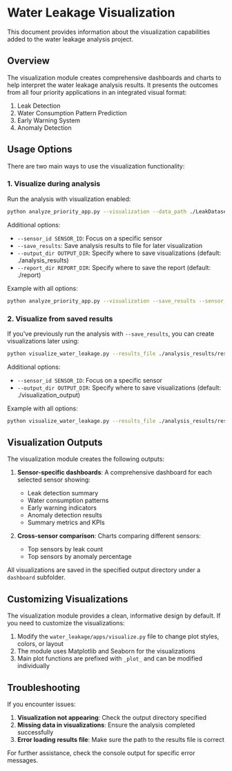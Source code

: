 # Water Leakage Visualization

This document provides information about the visualization capabilities added to the water leakage analysis project.

## Overview

The visualization module creates comprehensive dashboards and charts to help interpret the water leakage analysis results. It presents the outcomes from all four priority applications in an integrated visual format:

1. Leak Detection
2. Water Consumption Pattern Prediction
3. Early Warning System
4. Anomaly Detection

## Usage Options

There are two main ways to use the visualization functionality:

### 1. Visualize during analysis

Run the analysis with visualization enabled:

```bash
python analyze_priority_app.py --visualization --data_path ./LeakDataset/Logger_Data_2024_Bau_Bang-2
```

Additional options:
- `--sensor_id SENSOR_ID`: Focus on a specific sensor
- `--save_results`: Save analysis results to file for later visualization
- `--output_dir OUTPUT_DIR`: Specify where to save visualizations (default: ./analysis_results)
- `--report_dir REPORT_DIR`: Specify where to save the report (default: ./report)

Example with all options:

```bash
python analyze_priority_app.py --visualization --save_results --sensor_id 8401210607558 --data_path ./LeakDataset/Logger_Data_2024_Bau_Bang-2 --output_dir ./my_analysis --report_dir ./my_report
```

### 2. Visualize from saved results

If you've previously run the analysis with `--save_results`, you can create visualizations later using:

```bash
python visualize_water_leakage.py --results_file ./analysis_results/results/analysis_results.json
```

Additional options:
- `--sensor_id SENSOR_ID`: Focus on a specific sensor
- `--output_dir OUTPUT_DIR`: Specify where to save visualizations (default: ./visualization_output)

Example with all options:

```bash
python visualize_water_leakage.py --results_file ./analysis_results/results/analysis_results.json --sensor_id 8401210607558 --output_dir ./my_visualizations
```

## Visualization Outputs

The visualization module creates the following outputs:

1. **Sensor-specific dashboards**: A comprehensive dashboard for each selected sensor showing:
   - Leak detection summary
   - Water consumption patterns
   - Early warning indicators
   - Anomaly detection results
   - Summary metrics and KPIs

2. **Cross-sensor comparison**: Charts comparing different sensors:
   - Top sensors by leak count
   - Top sensors by anomaly percentage

All visualizations are saved in the specified output directory under a `dashboard` subfolder.

## Customizing Visualizations

The visualization module provides a clean, informative design by default. If you need to customize the visualizations:

1. Modify the `water_leakage/apps/visualize.py` file to change plot styles, colors, or layout
2. The module uses Matplotlib and Seaborn for the visualizations
3. Main plot functions are prefixed with `_plot_` and can be modified individually

## Troubleshooting

If you encounter issues:

1. **Visualization not appearing**: Check the output directory specified
2. **Missing data in visualizations**: Ensure the analysis completed successfully
3. **Error loading results file**: Make sure the path to the results file is correct

For further assistance, check the console output for specific error messages. 